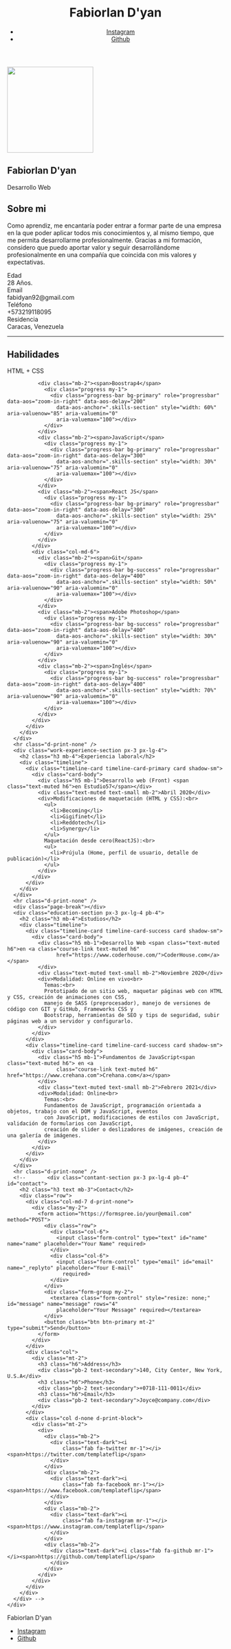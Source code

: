 <!DOCTYPE html>
<html lang="en-US">

<head>
  <meta charset="UTF-8">
  <meta http-equiv="X-UA-Compatible" content="IE=edge">
  <meta name="viewport" content="width=device-width, initial-scale=1">
  <!-- <title>Fabiorlan D'yan</title> -->
  <link rel="preconnect" href="https://fonts.gstatic.com" crossorigin="crossorigin" />
  <link rel="preload" as="style"
    href="https://fonts.googleapis.com/css2?family=Poppins:wght@600&amp;family=Roboto:wght@300;400;500;700&amp;display=swap" />
  <link rel="stylesheet"
    href="https://fonts.googleapis.com/css2?family=Poppins:wght@600&amp;family=Roboto:wght@300;400;500;700&amp;display=swap"
    media="print" onload="this.media='all'" />
  <noscript>
    <link rel="stylesheet"
      href="https://fonts.googleapis.com/css2?family=Poppins:wght@600&amp;family=Roboto:wght@300;400;500;700&amp;display=swap" />
  </noscript>
  <link href="css/font-awesome/css/all.min.css?ver=1.2.0" rel="stylesheet">
  <link href="css/bootstrap.min.css?ver=1.2.0" rel="stylesheet">
  <link href="css/aos.css?ver=1.2.0" rel="stylesheet">
  <link href="css/main.css?ver=1.2.0" rel="stylesheet">
  <noscript>
    <style type="text/css">
      [data-aos] {
        opacity: 1 !important;
        transform: translate(0) scale(1) !important;
      }
    </style>
  </noscript>
</head>

<body id="top">
  <header class="d-print-none">
    <div class="container text-center text-lg-left">
      <div class="py-3 clearfix">
        <h1 class="site-title mb-0">Fabiorlan D'yan</h1>
        <div class="site-nav">
          <nav role="navigation">
            <ul class="nav justify-content-center">
              <li class="nav-item"><a class="nav-link" href="https://www.instagram.com/sakuriola/" title="Instagram"><i
                    class="fab fa-instagram"></i><span class="menu-title sr-only">Instagram</span></a>
              </li>
              <li class="nav-item"><a class="nav-link" href="https://github.com/Sakuriola" title="Github"><i
                    class="fab fa-github"></i><span class="menu-title sr-only">Github</span></a>
              </li>
            </ul>
          </nav>
        </div>
      </div>
    </div>
  </header>
  <div class="page-content">
    <div class="container">
      <div class="cover shadow-lg bg-white">
        <div class="cover-bg p-3 p-lg-4 text-white">
          <div class="row">
            <div class="col-lg-4 col-md-5">
              <div class="avatar hover-effect bg-white shadow-sm p-1"><img src="images/Fabi002.png" width="200"
                  height="200" /></div>
            </div>
            <div class="col-lg-8 col-md-7 text-center text-md-start">
              <h2 class="h1 mt-2" data-aos="fade-left" data-aos-delay="0">Fabiorlan D'yan</h2>
              <p data-aos="fade-left" data-aos-delay="100">Desarrollo Web</p>
              <!--               <div class="d-print-none" data-aos="fade-left" data-aos-delay="200"><a
                  class="btn btn-light text-dark shadow-sm mt-1 me-1" href="right-resume.pdf" target="_blank">Descargar
                  CV</a><a class="btn btn-success shadow-sm mt-1" href="#contact">Contacto</a></div> -->
            </div>
          </div>
        </div>
        <div class="about-section pt-4 px-3 px-lg-4 mt-1">
          <div class="row">
            <div class="col-md-6">
              <h2 class="h3 mb-3">Sobre mi</h2>
              <p>Como aprendiz, me encantaría poder entrar a formar parte de una empresa
                en la que poder aplicar todos mis conocimientos y, al mismo tiempo, que me permita desarrollarme
                profesionalmente. Gracias a mi formación, considero que puedo aportar valor y seguir desarrollándome
                profesionalmente en una compañía que coincida con mis valores y expectativas.</p>
            </div>
            <div class="col-md-5 offset-md-1">
              <div class="row mt-2">
                <div class="col-sm-4">
                  <div class="pb-1">Edad</div>
                </div>
                <div class="col-sm-8">
                  <div class="pb-1 text-secondary">28 Años.</div>
                </div>
                <div class="col-sm-4">
                  <div class="pb-1">Email</div>
                </div>
                <div class="col-sm-8">
                  <div class="pb-1 text-secondary">fabidyan92@gmail.com</div>
                </div>
                <div class="col-sm-4">
                  <div class="pb-1">Teléfono</div>
                </div>
                <div class="col-sm-8">
                  <div class="pb-1 text-secondary">+573219118095</div>
                </div>
                <div class="col-sm-4">
                  <div class="pb-1">Residencia</div>
                </div>
                <div class="col-sm-8">
                  <div class="pb-1 text-secondary">Caracas, Venezuela</div>
                </div>
              </div>
            </div>
          </div>
        </div>
        <hr class="d-print-none" />
        <div class="skills-section px-3 px-lg-4">
          <h2 class="h3 mb-3">Habilidades</h2>
          <div class="row">
            <div class="col-md-6">
              <div class="mb-2"><span>HTML + CSS</span>
                <div class="progress my-1">
                  <div class="progress-bar bg-primary" role="progressbar" data-aos="zoom-in-right" data-aos-delay="100"
                    data-aos-anchor=".skills-section" style="width: 70%" aria-valuenow="90" aria-valuemin="0"
                    aria-valuemax="100"></div>
                </div>
              </div>

              <div class="mb-2"><span>Boostrap4</span>
                <div class="progress my-1">
                  <div class="progress-bar bg-primary" role="progressbar" data-aos="zoom-in-right" data-aos-delay="200"
                    data-aos-anchor=".skills-section" style="width: 60%" aria-valuenow="85" aria-valuemin="0"
                    aria-valuemax="100"></div>
                </div>
              </div>
              <div class="mb-2"><span>JavaScript</span>
                <div class="progress my-1">
                  <div class="progress-bar bg-primary" role="progressbar" data-aos="zoom-in-right" data-aos-delay="300"
                    data-aos-anchor=".skills-section" style="width: 30%" aria-valuenow="75" aria-valuemin="0"
                    aria-valuemax="100"></div>
                </div>
              </div>
              <div class="mb-2"><span>React JS</span>
                <div class="progress my-1">
                  <div class="progress-bar bg-primary" role="progressbar" data-aos="zoom-in-right" data-aos-delay="300"
                    data-aos-anchor=".skills-section" style="width: 25%" aria-valuenow="75" aria-valuemin="0"
                    aria-valuemax="100"></div>
                </div>
              </div>
            </div>
            <div class="col-md-6">
              <div class="mb-2"><span>Git</span>
                <div class="progress my-1">
                  <div class="progress-bar bg-success" role="progressbar" data-aos="zoom-in-right" data-aos-delay="400"
                    data-aos-anchor=".skills-section" style="width: 50%" aria-valuenow="90" aria-valuemin="0"
                    aria-valuemax="100"></div>
                </div>
              </div>
              <div class="mb-2"><span>Adobe Photoshop</span>
                <div class="progress my-1">
                  <div class="progress-bar bg-success" role="progressbar" data-aos="zoom-in-right" data-aos-delay="400"
                    data-aos-anchor=".skills-section" style="width: 30%" aria-valuenow="90" aria-valuemin="0"
                    aria-valuemax="100"></div>
                </div>
              </div>
              <div class="mb-2"><span>Inglés</span>
                <div class="progress my-1">
                  <div class="progress-bar bg-success" role="progressbar" data-aos="zoom-in-right" data-aos-delay="400"
                    data-aos-anchor=".skills-section" style="width: 70%" aria-valuenow="90" aria-valuemin="0"
                    aria-valuemax="100"></div>
                </div>
              </div>
            </div>
          </div>
        </div>
      </div>
      <hr class="d-print-none" />
      <div class="work-experience-section px-3 px-lg-4">
        <h2 class="h3 mb-4">Experiencia laboral</h2>
        <div class="timeline">
          <div class="timeline-card timeline-card-primary card shadow-sm">
            <div class="card-body">
              <div class="h5 mb-1">Desarrollo web (Front) <span class="text-muted h6">en Estudio57</span></div>
              <div class="text-muted text-small mb-2">Abril 2020</div>
              <div>Modificaciones de maquetación (HTML y CSS):<br>
                <ul>
                  <li>Becoming</li>
                  <li>Gigifinet</li>
                  <li>Reddotech</li>
                  <li>Synergy</li>
                </ul>
                Maquetación desde cero(ReactJS):<br>
                <ul>
                  <li>Prújula (Home, perfil de usuario, detalle de publicación)</li>
                </ul>
              </div>
            </div>
          </div>
        </div>
      </div>
      <hr class="d-print-none" />
      <div class="page-break"></div>
      <div class="education-section px-3 px-lg-4 pb-4">
        <h2 class="h3 mb-4">Estudios</h2>
        <div class="timeline">
          <div class="timeline-card timeline-card-success card shadow-sm">
            <div class="card-body">
              <div class="h5 mb-1">Desarrollo Web <span class="text-muted h6">en <a class="course-link text-muted h6"
                    href="https://www.coderhouse.com/">CoderHouse.com</a></span>
              </div>
              <div class="text-muted text-small mb-2">Noviembre 2020</div>
              <div>Modalidad: Online en vivo<br>
                Temas:<br>
                Prototipado de un sitio web, maquetar páginas web con HTML y CSS, creación de animaciones con CSS,
                manejo de SASS (preprocesador), manejo de versiones de código con GIT y GitHub, Frameworks CSS y
                Bootstrap, herramientas de SEO y tips de seguridad, subir páginas web a un servidor y configurarlo.
              </div>
            </div>
          </div>
          <div class="timeline-card timeline-card-success card shadow-sm">
            <div class="card-body">
              <div class="h5 mb-1">Fundamentos de JavaScript<span class="text-muted h6"> en <a
                    class="course-link text-muted h6" href="https://www.crehana.com">Crehana.com</a></span>
              </div>
              <div class="text-muted text-small mb-2">Febrero 2021</div>
              <div>Modalidad: Online<br>
                Temas:<br>
                Fundamentos de JavaScript, programación orientada a objetos, trabajo con el DOM y JavaScript, eventos
                con JavaScript, modificaciones de estilos con JavaScript, validación de formularios con JavaScript,
                creación de slider o deslizadores de imágenes, creación de una galería de imágenes.
              </div>
            </div>
          </div>
        </div>
      </div>
      <hr class="d-print-none" />
      <!--       <div class="contant-section px-3 px-lg-4 pb-4" id="contact">
        <h2 class="h3 text mb-3">Contact</h2>
        <div class="row">
          <div class="col-md-7 d-print-none">
            <div class="my-2">
              <form action="https://formspree.io/your@email.com" method="POST">
                <div class="row">
                  <div class="col-6">
                    <input class="form-control" type="text" id="name" name="name" placeholder="Your Name" required>
                  </div>
                  <div class="col-6">
                    <input class="form-control" type="email" id="email" name="_replyto" placeholder="Your E-mail"
                      required>
                  </div>
                </div>
                <div class="form-group my-2">
                  <textarea class="form-control" style="resize: none;" id="message" name="message" rows="4"
                    placeholder="Your Message" required></textarea>
                </div>
                <button class="btn btn-primary mt-2" type="submit">Send</button>
              </form>
            </div>
          </div>
          <div class="col">
            <div class="mt-2">
              <h3 class="h6">Address</h3>
              <div class="pb-2 text-secondary">140, City Center, New York, U.S.A</div>
              <h3 class="h6">Phone</h3>
              <div class="pb-2 text-secondary">+0718-111-0011</div>
              <h3 class="h6">Email</h3>
              <div class="pb-2 text-secondary">Joyce@company.com</div>
            </div>
          </div>
          <div class="col d-none d-print-block">
            <div class="mt-2">
              <div>
                <div class="mb-2">
                  <div class="text-dark"><i
                      class="fab fa-twitter mr-1"></i><span>https://twitter.com/templateflip</span>
                  </div>
                </div>
                <div class="mb-2">
                  <div class="text-dark"><i
                      class="fab fa-facebook mr-1"></i><span>https://www.facebook.com/templateflip</span>
                  </div>
                </div>
                <div class="mb-2">
                  <div class="text-dark"><i
                      class="fab fa-instagram mr-1"></i><span>https://www.instagram.com/templateflip</span>
                  </div>
                </div>
                <div class="mb-2">
                  <div class="text-dark"><i class="fab fa-github mr-1"></i><span>https://github.com/templateflip</span>
                  </div>
                </div>
              </div>
            </div>
          </div>
        </div>
      </div> -->
    </div>
  </div>
  </div>
  <footer class="pt-4 pb-4 text-muted text-center d-print-none">
    <div class="container">
      <div class="my-3">
        <div class="h4">Fabiorlan D'yan</div>
        <div class="footer-nav">
          <nav role="navigation">
            <ul class="nav justify-content-center">
              <li class="nav-item"><a class="nav-link" href="https://www.instagram.com/sakuriola/" title="Instagram"><i
                    class="fab fa-instagram"></i><span class="menu-title sr-only">Instagram</span></a>
              </li>
              <li class="nav-item"><a class="nav-link" href="https://github.com/Sakuriola" title="Github"><i
                    class="fab fa-github"></i><span class="menu-title sr-only">Github</span></a>
              </li>
            </ul>
          </nav>
        </div>
      </div>
      <!--       <div class="text-small">
        <div class="mb-1">&copy; Right Resume. All rights reserved.</div>
        <div>Design - <a href="https://templateflip.com/" target="_blank">TemplateFlip</a></div>
      </div> -->
    </div>
  </footer>
  <script src="scripts/bootstrap.bundle.min.js?ver=1.2.0"></script>
  <script src="scripts/aos.js?ver=1.2.0"></script>
  <script src="scripts/main.js?ver=1.2.0"></script>
</body>

</html>
